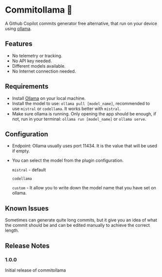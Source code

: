 # Commitollama 🦙

A Github Copilot commits generator free alternative, that run on your device using [ollama](https://ollama.ai/).

## Features

- No telemetry or tracking.
- No API key needed.
- Different models available.
- No Internet connection needed.

## Requirements

- Install [Ollama](https://ollama.ai) on your local machine.
- Install the model to use: `ollama pull [model_name]`, recommended to use `mistral` or `codellama`. It works better with `mistral`.
- Make sure ollama is running. Only opening the app should be enough, if not, run in your terminal: `ollama run [model_name]` or `ollama serve`.

## Configuration

- Endpoint: Ollama usually uses port 11434. It is the value that will be used if empty.

- You can select the model from the plugin configuration.

  `mistral` - default

  `codellama`

  `custom` - It allow you to write down the model name that you have set on ollama.

## Known Issues

Sometimes can generate quite long commits, but it give you an idea of what the commit should be and can be edited manually to achieve the correct length.

## Release Notes

### 1.0.0

Initial release of commitollama
